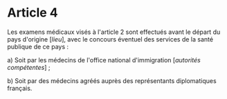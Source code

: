 # Article 4

Les examens médicaux visés à l'article 2 sont effectués avant le départ du pays d'origine [*lieu*], avec le concours éventuel des services de la santé publique de ce pays :

a) Soit par les médecins de l'office national d'immigration [*autorités compétentes*] ;

b) Soit par des médecins agréés auprès des représentants diplomatiques français.
